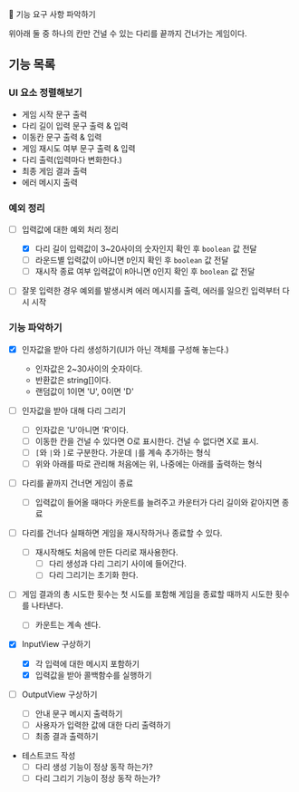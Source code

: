 🚀 기능 요구 사항 파악하기

위아래 둘 중 하나의 칸만 건널 수 있는 다리를 끝까지 건너가는 게임이다.

## 기능 목록

### UI 요소 정렬해보기

- 게임 시작 문구 출력
- 다리 길이 입력 문구 출력 & 입력
- 이동칸 문구 출력 & 입력
- 게임 재시도 여부 문구 출력 & 입력
- 다리 출력(입력마다 변화한다.)
- 최종 게임 결과 출력
- 에러 메시지 출력

### 예외 정리

- [ ] 입력값에 대한 예외 처리 정리

  - [x] 다리 길이 입력값이 3~20사이의 숫자인지 확인 후 `boolean` 값 전달
  - [ ] 라운드별 입력값이 `U`아니면 `D`인지 확인 후 `boolean` 값 전달
  - [ ] 재시작 종료 여부 입력값이 `R`아니면 `Q`인지 확인 후 `boolean` 값 전달

- [ ] 잘못 입력한 경우 예외를 발생시켜 에러 메시지를 출력, 에러를 일으킨 입력부터 다시 시작

### 기능 파악하기

- [x] 인자값을 받아 다리 생성하기(UI가 아닌 객체를 구성해 놓는다.)

  - 인자값은 2~30사이의 숫자이다.
  - 반환값은 string[]이다.
  - 랜덤값이 1이면 'U', 0이면 'D'

- [ ] 인자값을 받아 대해 다리 그리기

  - [ ] 인자값은 'U'아니면 'R'이다.
  - [ ] 이동한 칸을 건널 수 있다면 O로 표시한다. 건널 수 없다면 X로 표시.
  - [ ] `[`와 `|`와 `]`로 구분한다. 가운데 `|`를 계속 추가하는 형식
  - [ ] 위와 아래를 따로 관리해 처음에는 위, 나중에는 아래를 출력하는 형식

- [ ] 다리를 끝까지 건너면 게임이 종료

  - [ ] 입력값이 들어올 때마다 카운트를 늘려주고 카운터가 다리 길이와 같아지면 종료

- [ ] 다리를 건너다 실패하면 게임을 재시작하거나 종료할 수 있다.

  - [ ] 재시작해도 처음에 만든 다리로 재사용한다.
    - [ ] 다리 생성과 다리 그리기 사이에 들어간다.
    - [ ] 다리 그리기는 초기화 한다.

- [ ] 게임 결과의 총 시도한 횟수는 첫 시도를 포함해 게임을 종료할 때까지 시도한 횟수를 나타낸다.

  - [ ] 카운트는 계속 센다.

- [x] InputView 구상하기

  - [x] 각 입력에 대한 메시지 포함하기
  - [x] 입력값을 받아 콜백함수를 실행하기

- [ ] OutputView 구상하기

  - [ ] 안내 문구 메시지 출력하기
  - [ ] 사용자가 입력한 값에 대한 다리 출력하기
  - [ ] 최종 결과 출력하기

- 테스트코드 작성
  - [ ] 다리 생성 기능이 정상 동작 하는가?
  - [ ] 다리 그리기 기능이 정상 동작 하는가?
